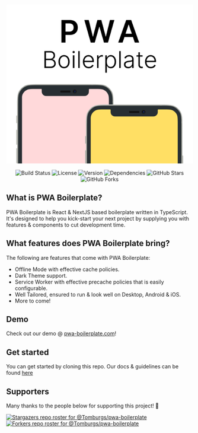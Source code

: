 <p align="center">
    <img
      width="512px"
      alt="PWA Boilerplate"
      src="https://github.com/Tomburgs/pwa-boilerplate/raw/master/docs/pwa-boilerplate.png"
    />
</div>
<p align="center">
    <img alt="Build Status" src="https://github.com/tomburgs/pwa-boilerplate/workflows/Build/badge.svg">
    <img alt="License" src="https://img.shields.io/github/license/Tomburgs/pwa-boilerplate?label=License">
    <img alt="Version" src="https://img.shields.io/github/package-json/v/Tomburgs/pwa-boilerplate?label=Version">
    <img alt="Dependencies" src="https://img.shields.io/david/Tomburgs/pwa-boilerplate?label=Dependencies">
    <img alt="GitHub Stars" src="https://img.shields.io/github/stars/Tomburgs/pwa-boilerplate?label=Stars">
    <img alt="GitHub Forks" src="https://img.shields.io/github/forks/Tomburgs/pwa-boilerplate?label=Forks">
</p>

## What is PWA Boilerplate?

PWA Boilerplate is React & NextJS based boilerplate written in TypeScript.
It's designed to help you kick-start your next project by supplying you with features & components to cut development time.

## What features does PWA Boilerplate bring?

The following are features that come with PWA Boilerplate:
- Offline Mode with effective cache policies.
- Dark Theme support.
- Service Worker with effective precache policies that is easily configurable.
- Well Tailored, ensured to run & look well on Desktop, Android & iOS.
- More to come!

## Demo

Check out our demo @ [pwa-boilerplate.com](https://pwa-boilerplate.com)!

## Get started

You can get started by cloning this repo.
Our docs & guidelines can be found [here](docs/)

## Supporters

Many thanks to the people below for supporting this project! 🎉

[![Stargazers repo roster for @Tomburgs/pwa-boilerplate](https://reporoster.com/stars/Tomburgs/pwa-boilerplate)](https://github.com/Tomburgs/pwa-boilerplate/stargazers)
[![Forkers repo roster for @Tomburgs/pwa-boilerplate](https://reporoster.com/forks/Tomburgs/pwa-boilerplate)](https://github.com/Tomburgs/pwa-boilerplate/network/members)

